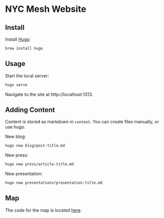 # NYC Mesh Website

## Install

Install [Hugo](https://gohugo.io):

```bash
brew install hugo
```

## Usage

Start the local server:

```bash
hugo serve
```

Navigate to the site at http://localhost:1313.

## Adding Content

Content is stored as markdown in `content`. You can create files manually, or use hugo.

New blog:

```bash
hugo new blog/post-title.md
```

New press:

```bash
hugo new press/article-title.md
```

New presentation:

```bash
hugo new presentations/presentation-title.md
```

## Map

The code for the map is located [here](https://github.com/nycmeshnet/node-map).
